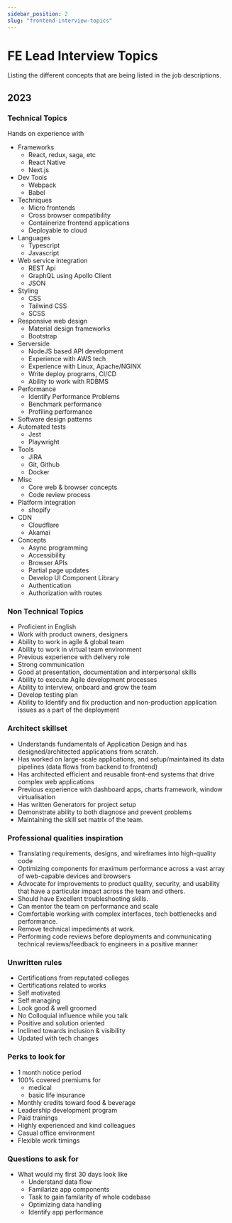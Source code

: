 ```yaml
---
sidebar_position: 2
slug: "frontend-interview-topics"
---
```


# FE Lead Interview Topics

Listing the different concepts that are being listed in the job descriptions.

## 2023

### Technical Topics

Hands on experience with 

- Frameworks 
    - React, redux, saga, etc
    - React Native
    - Next.js
- Dev Tools 
    - Webpack
    - Babel
- Techniques
    - Micro frontends
    - Cross browser compatibility
    - Containerize frontend applications
    - Deployable to cloud
- Languages 
    - Typescript 
    - Javascript
- Web service integration
    - REST Api
    - GraphQL using Apollo Client
    - JSON
- Styling 
    - CSS
    - Tailwind CSS
    - SCSS
- Responsive web design
    - Material design frameworks
    - Bootstrap
- Serverside
    - NodeJS based API development
    - Experience with AWS tech
    - Experience with Linux, Apache/NGINX
    - Write deploy programs, CI/CD
    - Ability to work with RDBMS
- Performance
    - Identify Performance Problems
    - Benchmark performance
    - Profiling performance
- Software design patterns
- Automated tests
    - Jest
    - Playwright
- Tools
    - JIRA
    - Git, Github
    - Docker
- Misc
    - Core web & browser concepts
    - Code review process
- Platform integration
    - shopify
- CDN
    - Cloudflare
    - Akamai
- Concepts
    - Async programming
    - Accessibility
    - Browser APIs
    - Partial page updates
    - Develop UI Component Library
    - Authentication
    - Authorization with routes


### Non Technical Topics

- Proficient in English
- Work with product owners, designers
- Ability to work in agile & global team
- Ability to work in virtual team environment
- Previous experience with delivery role
- Strong communication
- Good at presentation, documentation and interpersonal skills
- Ability to execute Agile development processes
- Ability to interview, onboard and grow the team
- Develop testing plan
- Ability to Identify and fix production and non-production application issues as a part of the deployment

### Architect skillset

- Understands fundamentals of Application Design and has designed/architected applications from scratch.
- Has worked on large-scale applications, and setup/maintained its data pipelines (data flows from backend to frontend)
- Has architected efficient and reusable front-end systems that drive complex web applications
- Previous experience with dashboard apps, charts framework, window virtualisation
- Has written Generators for project setup
- Demonstrate ability to both diagnose and prevent problems
- Maintaining the skill set matrix of the team.

### Professional qualities inspiration

- Translating requirements, designs, and wireframes into high-quality code
- Optimizing components for maximum performance across a vast array of web-capable devices and browsers
- Advocate for improvements to product quality, security, and usability that have a particular impact across the team and others.
- Should have Excellent troubleshooting skills.
- Can mentor the team on performance and scale
- Comfortable working with complex interfaces, tech bottlenecks and performance.
- Remove technical impediments at work.
- Performing code reviews before deployments and communicating technical reviews/feedback to engineers in a positive manner

### Unwritten rules

- Certifications from reputated colleges
- Certifications related to works
- Self motivated
- Self managing
- Look good & well groomed
- No Colloquial influence while you talk
- Positive and solution oriented
- Inclined towards inclusion & visibility
- Updated with tech changes

### Perks to look for

- 1 month notice period
- 100% covered premiums for
    - medical
    - basic life insurance
- Monthly credits toward food & beverage
- Leadership development program
- Paid trainings
- Highly experienced and kind colleagues
- Casual office environment
- Flexible work timings

### Questions to ask for

- What would my first 30 days look like
    - Understand data flow
    - Familarize app components
    - Task to gain familarity of whole codebase
    - Optimizing data handling
    - Identify app performance 